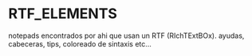 # RTF_ELEMENTS
notepads encontrados por ahi que usan un RTF (RIchTExtBOx).
ayudas, cabeceras, tips, coloreado de sintaxis etc...
